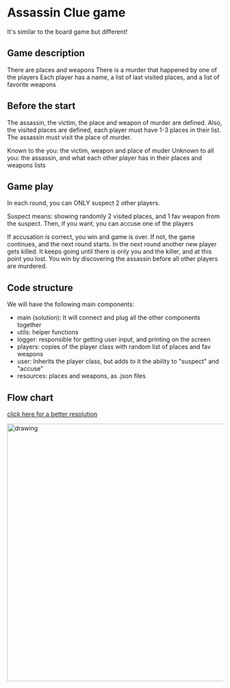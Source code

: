 # Assassin Clue game
It's similar to the board game but different!

## Game description
There are places and weapons
There is a murder that happened by one of the players
Each player has a name, a list of last visited places, and a list
of favorite weapons

## Before the start
The assassin, the victim, the place and weapon of murder are defined.
Also, the visited places are defined, each player must have 1-3 places in their list.
The assassin must visit the place of murder.

Known to the you: the victim, weapon and place of muder
Unknown to all you: the assassin, and what each other player has in their places and weapons lists

## Game play
In each round, you can ONLY suspect 2 other players.

Suspect means: showing randomly 2 visited places, and 1 fav weapon from the suspect.
Then, if you want, you can accuse one of the players

If accusation is correct, you win and game is over.
If not, the game continues, and the next round starts.
In the next round another new player gets killed.
It keeps going until there is only you and the killer, and at this point you lost.
You win by discovering the assassin before all other players are murdered.

## Code structure
We will have the following main components:

- main (solution): It will connect and plug all the other components together
- utils: helper functions
- logger: responsible for getting user input, and printing on the screen
- players: copies of the player class with random list of places and fav weapons
- user: Inherits the player class, but adds to it the ability to "suspect" and "accuse"
- resources: places and weapons, as .json files

## Flow chart
[click here for a better resolution](https://miro.com/app/board/uXjVKfr6auU=/?share_link_id=919883985147)

<img src="flowchart.jpg" alt="drawing" width="600"/>
